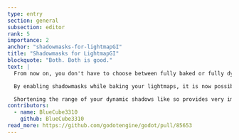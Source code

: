 ```yaml
---
type: entry
section: general
subsection: editor
rank: 5
importance: 2
anchor: "shadowmasks-for-lightmapGI"
title: "Shadowmasks for LightmapGI"
blockquote: "Both. Both is good."
text: |
  From now on, you don't have to choose between fully baked or fully dynamic shadows anymore when using LightmapGI.

  By enabling shadowmasks while baking your lightmaps, it is now possible to use static shadows in the distance and dynamic shadows up close. The lower resolutions far away will save precious resources, while the level of detail close to the player is not impacted.

  Shortening the range of your dynamic shadows like so provides very important optimization, especially for mobile applications.
contributors:
  - name: BlueCube3310
    github: BlueCube3310
read_more: https://github.com/godotengine/godot/pull/85653
---
```

